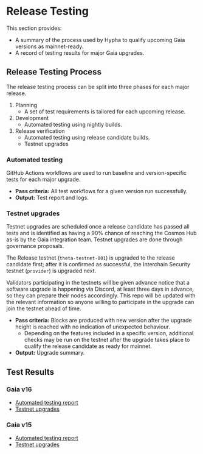 # Release Testing

This section provides:

* A summary of the process used by Hypha to qualify upcoming Gaia versions as mainnet-ready.
* A record of testing results for major Gaia upgrades.

## Release Testing Process

The release testing process can be split into three phases for each major release.

1. Planning
   * A set of test requirements is tailored for each upcoming release.
2. Development
   * Automated testing using nightly builds.
3. Release verification
   * Automated testing using release candidate builds.
   * Testnet upgrades

### Automated testing

GitHub Actions workflows are used to run baseline and version-specific tests for each major upgrade.

* **Pass criteria:** All test workflows for a given version run successfully.
* **Output:** Test report and logs.

### Testnet upgrades

Testnet upgrades are scheduled once a release candidate has passed all tests and is identified as having a 90% chance of reaching the Cosmos Hub as-is by the Gaia integration team. Testnet upgrades are done through governance proposals.

The Release testnet (`theta-testnet-001`) is upgraded to the release candidate first; after it is confirmed as successful, the Interchain Security testnet (`provider`) is upgraded next.

Validators participating in the testnets will be given advance notice that a software upgrade is happening via Discord, at least three days in advance, so they can prepare their nodes accordingly. This repo will be updated with the relevant information so anyone willing to participate in the upgrade can join the testnet ahead of time.

* **Pass criteria:** Blocks are produced with new version after the upgrade height is reached with no indication of unexpected behaviour.
  * Depending on the features included in a specific version, additional checks may be run on the testnet after the upgrade takes place to qualify the release candidate as ready for mainnet.
* **Output:** Upgrade summary.

## Test Results

### Gaia v16

* [Automated testing report](https://github.com/hyphacoop/cosmos-release-testing/blob/main/test-results/gaia-v16/automated-tests.md)
* [Testnet upgrades](https://github.com/hyphacoop/cosmos-release-testing/blob/main/test-results/gaia-v16/testnet-upgrades.md)


### Gaia v15

* [Automated testing report](https://github.com/hyphacoop/cosmos-release-testing/blob/main/test-results/gaia-v15/automated-tests.md)
* [Testnet upgrades](https://github.com/hyphacoop/cosmos-release-testing/blob/main/test-results/gaia-v15/testnet-upgrades.md)

